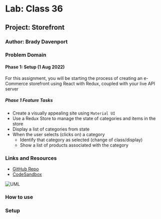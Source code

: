 # Lab: Class 36

## Project: Storefront

### Author: Brady Davenport

### Problem Domain

#### Phase 1: Setup (1 Aug 2022)

For this assignment, you will be starting the process of creating an e-Commerce storefront using React with Redux, coupled with your live API server

##### Phase 1 Feature Tasks

- Create a visually appealing site using `Material UI`
- Use a Redux Store to manage the state of categories and items in the store
- Display a list of categories from state
- When the user selects (clicks on) a category
  - Identify that category as selected (change of class/display)
  - Show a list of products associated with the category

<!--

#### Phase 2: (2 Aug 2022)

##### Phase 2 Feature Tasks

#### Phase 3: (3 Aug 2022)

##### Phase 3 Feature Tasks

#### Phase 4: (4 Aug 2022)

#### Phase 4 Feature Tasks

-->

### Links and Resources

- [GitHub Repo](https://github.com/bradydavenport/storefront)
- [CodeSandbox]()

![UML]()

### How to use

### Setup
